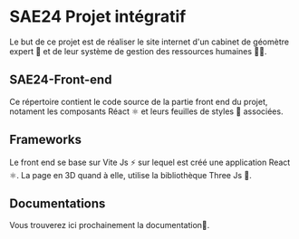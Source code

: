 # SAE24 Projet intégratif 
Le but de ce projet est de réaliser le site internet d'un cabinet de géomètre expert 📏 et de leur système de gestion des ressources humaines 🧍‍♂️.


## SAE24-Front-end

Ce répertoire contient le code source de la partie front end du projet, notament les composants Réact ⚛️ et leurs feuilles de styles 🍂 associées.

## Frameworks
Le front end se base sur Vite Js ⚡ sur lequel est créé une application React ⚛️. La page en 3D quand à elle, utilise la bibliothèque Three Js 🎄.  

## Documentations
Vous trouverez ici prochainement la documentation📜.
